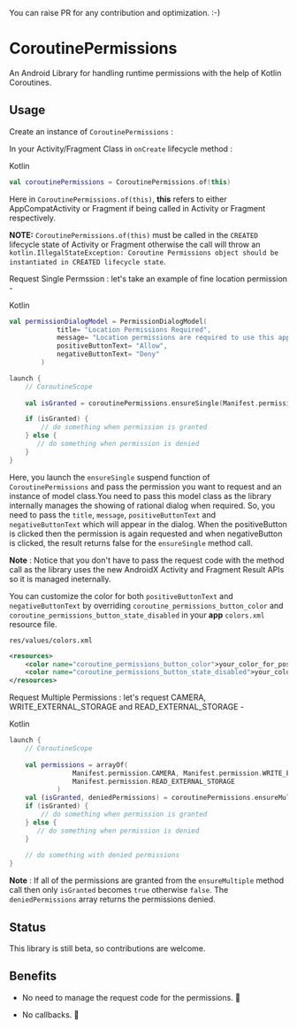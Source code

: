You can raise PR for any contribution and optimization. :-)

# CoroutinePermissions

An Android Library for handling runtime permissions with the help of Kotlin Coroutines.

## Usage

Create an instance of `CoroutinePermissions` :

In your Activity/Fragment Class in `onCreate` lifecycle method :

Kotlin
```kotlin
val coroutinePermissions = CoroutinePermissions.of(this)
```

Here in `CoroutinePermissions.of(this)`, **this** refers to either AppCompatActivity or Fragment if being called in Activity or Fragment respectively.

**NOTE:** `CoroutinePermissions.of(this)` must be called in the `CREATED` lifecycle state of Activity or Fragment otherwise the call will throw an `kotlin.IllegalStateException: Coroutine Permissions object should be instantiated in CREATED lifecycle state`.

Request Single Permssion : let's take an example of fine location permission -

Kotlin
```kotlin
val permissionDialogModel = PermissionDialogModel(
            title= "Location Permissions Required",
            message= "Location permissions are required to use this app feature",
            positiveButtonText= "Allow",
            negativeButtonText= "Deny"
        )

launch {
    // CoroutineScope
    
    val isGranted = coroutinePermissions.ensureSingle(Manifest.permission.ACCESS_FINE_LOCATION, permissionDialogModel)

    if (isGranted) {
        // do something when permission is granted
    } else {
       // do something when permission is denied
    }
}
```

Here, you launch the `ensureSingle` suspend function of `CoroutinePermissions` and pass the permission you want to request and an instance of model class.You need to pass this model class as the library internally manages the showing of rational dialog when required. 
So, you need to pass the `title`, `message`, `positiveButtonText` and `negativeButtonText` which will appear in the dialog. When the positiveButton is clicked then the permission is again requested and when negativeButton is clicked, the result returns false for the `ensureSingle` method call.

**Note** : Notice that you don't have to pass the request code with the method call as the library uses the new AndroidX Activity and Fragment Result APIs so it is managed ineternally.

You can customize the color for both `positiveButtonText` and `negativeButtonText` by overriding `coroutine_permissions_button_color` and `coroutine_permissions_button_state_disabled` in your **app** `colors.xml` resource file.

`res/values/colors.xml`
```xml
<resources>
    <color name="coroutine_permissions_button_color">your_color_for_positive_button</color>
    <color name="coroutine_permissions_button_state_disabled">your_color_for_negative_button</color>
</resources>
```

Request Multiple Permissions : let's request CAMERA, WRITE_EXTERNAL_STORAGE and READ_EXTERNAL_STORAGE -

Kotlin
```kotlin
launch {
    // CoroutineScope
    
    val permissions = arrayOf(
                Manifest.permission.CAMERA, Manifest.permission.WRITE_EXTERNAL_STORAGE,
                Manifest.permission.READ_EXTERNAL_STORAGE
            )
    val (isGranted, deniedPermissions) = coroutinePermissions.ensureMultiple(permissions)
    if (isGranted) {
        // do something when permission is granted
    } else {
       // do something when permission is denied
    }
    
    // do something with denied permissions
}
```

**Note** : If all of the permissions are granted from the `ensureMultiple` method call then only `isGranted` becomes `true` otherwise `false`. The `deniedPermissions` array returns the permissions denied.

## Status

This library is still beta, so contributions are welcome.

## Benefits

- No need to manage the request code for the permissions. :tada:

- No callbacks. :tada:

